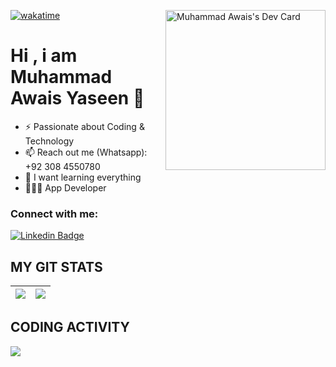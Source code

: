 <div align="left"> 
  <a href="https://app.daily.dev/muhammadawaisyaseen">
    <img src="https://api.daily.dev/devcards/9708587467e94294855d3a04e1ddc05d.png?r=i2s" width="256" align="right" alt="Muhammad Awais's Dev Card"/>
  </a>
  
  [![wakatime](https://wakatime.com/badge/user/0f7df295-46fc-4c1e-b948-caea53cef38d.svg)](https://wakatime.com/@0f7df295-46fc-4c1e-b948-caea53cef38d)

  

  
# Hi , i am Muhammad Awais Yaseen 👋
- ⚡️ Passionate about Coding & Technology
- 📫 Reach out me (Whatsapp): +92 308 4550780
- 🌱 I want learning everything
- 👨🏻‍💻 App Developer

 ### Connect with me:

[![Linkedin Badge](https://img.shields.io/badge/-Awais-blue?style=plastic-square&logo=Linkedin&logoColor=white&link=https://www.linkedin.com/in/muhammad-awais-518534225/)](https://www.linkedin.com/in/muhammad-awais-518534225/)

## MY GIT STATS
<img src="https://github-readme-stats.vercel.app/api?username=muhammadawaisyaseen&&show_icons=true&count_private=true&theme=radical"/>|<img src="https://github-readme-streak-stats.herokuapp.com/?user=muhammadawaisyaseen&theme=radical"/>|
|---|---|
## CODING ACTIVITY
<p>
  <img src="https://github-readme-stats.vercel.app/api/wakatime?username=muhammadawaisyaseen&layout=compact&theme=chartreuse-dark&hide_border=true" />
</p>
 

